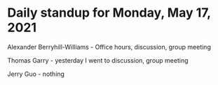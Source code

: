 # Daily standup for Monday, May 17, 2021

Alexander Berryhill-Williams - Office hours, discussion, group meeting

Thomas Garry - yesterday I went to discussion, group meeting

Jerry Guo - nothing
